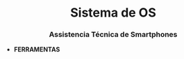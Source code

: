 <h1 align="center">Sistema de OS</h1>
<h3 align="center">Assistencia Técnica de Smartphones</h3>

- **FERRAMENTAS**
   <p align="left"> <a <img src="https://cdn.jsdelivr.net/gh/devicons/devicon/icons/mysql/mysql-original-wordmark.svg" width="40" height="40 /> </a> </p>
   
          
